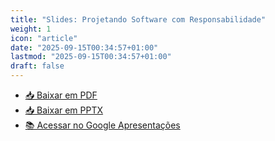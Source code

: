```yaml
---
title: "Slides: Projetando Software com Responsabilidade"
weight: 1
icon: "article"
date: "2025-09-15T00:34:57+01:00"
lastmod: "2025-09-15T00:34:57+01:00"
draft: false
---
```


- [📥 Baixar em PDF](/slides/Projetando-Software-com-Responsabilidade/Projetando-Software-com-Responsabilidade.pdf)
- [📥 Baixar em PPTX](/slides/Projetando-Software-com-Responsabilidade/Projetando-Software-com-Responsabilidade.pptx)
- [📚 Acessar no Google Apresentações](https://docs.google.com/presentation/d/1YgK42IReUGHvnh4120l6_y1dC-Mfnz6jx0DbhWIBPis/edit?usp=sharing)
